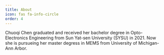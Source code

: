 ```yaml
---
title: About
icon: fas fa-info-circle
order: 4
---
```


<!-- > Add Markdown syntax content to file `_tabs/about.md`{: .filepath } and it will show up on this page.
{: .prompt-tip } -->

Chuoqi Chen graduated and received her bachelor degree in Opto-Electronics Engineering from Sun Yat-sen University (SYSU) in 2021. Now she is pursueing her master degress in MEMS from University of Michigan-Ann Arbor.